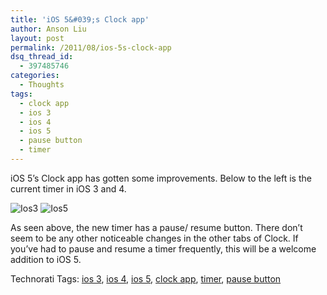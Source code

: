 ```yaml
---
title: 'iOS 5&#039;s Clock app'
author: Anson Liu
layout: post
permalink: /2011/08/ios-5s-clock-app
dsq_thread_id:
  - 397485746
categories:
  - Thoughts
tags:
  - clock app
  - ios 3
  - ios 4
  - ios 5
  - pause button
  - timer
---
```

iOS 5&#8217;s Clock app has gotten some improvements. Below to the left is the current timer in iOS 3 and 4.

<img title="ios3.png" src="https://i1.wp.com/apparentetch.com/wp-content/uploads/2011/08/ios3.png?resize=250%2C375" border="0" alt="Ios3" data-recalc-dims="1" /> <img title="ios5.png" src="https://i0.wp.com/apparentetch.com/wp-content/uploads/2011/08/ios5.png?resize=250%2C375" border="0" alt="Ios5" data-recalc-dims="1" />

As seen above, the new timer has a pause/ resume button. There don&#8217;t seem to be any other noticeable changes in the other tabs of Clock. If you&#8217;ve had to pause and resume a timer frequently, this will be a welcome addition to iOS 5.

Technorati Tags: <a rel="tag" href="http://technorati.com/tag/ios%203">ios 3</a>, <a rel="tag" href="http://technorati.com/tag/ios%204">ios 4</a>, <a rel="tag" href="http://technorati.com/tag/ios%205">ios 5</a>, <a rel="tag" href="http://technorati.com/tag/clock%20app">clock app</a>, <a rel="tag" href="http://technorati.com/tag/timer">timer</a>, <a rel="tag" href="http://technorati.com/tag/pause%20button">pause button</a>

<!-- Technorati Tags End -->